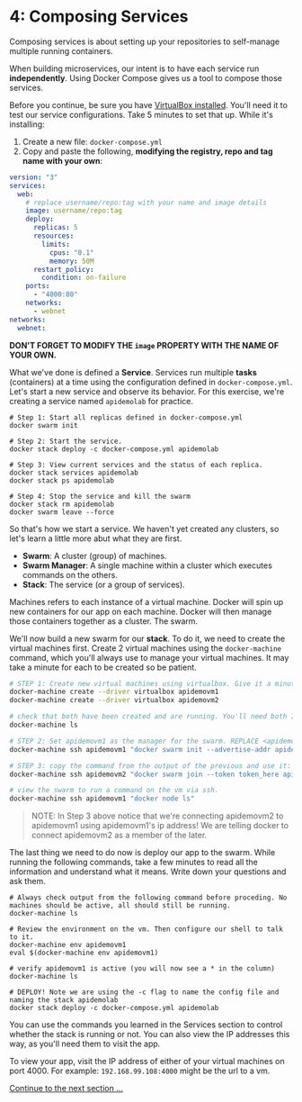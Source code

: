 # 4: Composing Services

Composing services is about setting up your repositories to self-manage multiple running containers.

When building microservices, our intent is to have each service run **independently**. Using Docker Compose gives us a tool to compose those services.

Before you continue, be sure you have [VirtualBox installed](https://www.virtualbox.org/wiki/Downloads). You'll need it to test our service configurations. Take 5 minutes to set that up. While it's installing:

1. Create a new file: `docker-compose.yml`
2. Copy and paste the following, __modifying the registry, repo and tag name with your own__:

```yml
version: "3"
services:
  web:
    # replace username/repo:tag with your name and image details
    image: username/repo:tag
    deploy:
      replicas: 5
      resources:
        limits:
          cpus: "0.1"
          memory: 50M
      restart_policy:
        condition: on-failure
    ports:
      - "4000:80"
    networks:
      - webnet
networks:
  webnet:
```

**DON'T FORGET TO MODIFY THE `image` PROPERTY WITH THE NAME OF YOUR OWN.**

What we've done is defined a **Service**. Services run multiple **tasks** (containers) at a time using the configuration defined in `docker-compose.yml`. Let's start a new service and observe its behavior. For this exercise, we're creating a service named `apidemolab` for practice.

```
# Step 1: Start all replicas defined in docker-compose.yml
docker swarm init

# Step 2: Start the service.
docker stack deploy -c docker-compose.yml apidemolab

# Step 3: View current services and the status of each replica.
docker stack services apidemolab
docker stack ps apidemolab

# Step 4: Stop the service and kill the swarm
docker stack rm apidemolab
docker swarm leave --force
```

So that's how we start a service. We haven't yet created any clusters, so let's learn a little more abut what they are first.

- **Swarm**: A cluster (group) of machines.
- **Swarm Manager**: A single machine within a cluster which executes commands on the others.
- **Stack**: The service (or a group of services).

Machines refers to each instance of a virtual machine. Docker will spin up new containers for our app on each machine. Docker will then manage those containers together as a cluster. The swarm.

We'll now build a new swarm for our **stack**. To do it, we need to create the virtual machines first. Create 2 virtual machines using the `docker-machine` command, which you'll always use to manage your virtual machines. It may take a minute for each to be created so be patient.

```bash
# STEP 1: Create new virtual machines using virtualbox. Give it a minute to finish.
docker-machine create --driver virtualbox apidemovm1
docker-machine create --driver virtualbox apidemovm2

# check that both have been created and are running. You'll need both IP addresses for the next step so take note!
docker-machine ls

# STEP 2: Set apidemovm1 as the manager for the swarm. REPLACE <apidemovm1 ip> WITH IP TO THE VM. Don't include the tcp:\\ prefix
docker-machine ssh apidemovm1 "docker swarm init --advertise-addr apidemovm1_ip_here:2377"

# STEP 3: copy the command from the output of the previous and use it:
docker-machine ssh apidemovm2 "docker swarm join --token token_here apidemovm1_ip_here:2377"

# view the swarm to run a command on the vm via ssh.
docker-machine ssh apidemovm1 "docker node ls"
```

> NOTE: In Step 3 above notice that we're connecting apidemovm2 to apidemovm1 using apidemovm1's ip address! We are telling docker to connect apidemovm2 as a member of the later.

The last thing we need to do now is deploy our app to the swarm. While running the following commands, take a few minutes to read all the information and understand what it means. Write down your questions and ask them.

```
# Always check output from the following command before proceding. No machines should be active, all should still be running.
docker-machine ls

# Review the environment on the vm. Then configure our shell to talk to it.
docker-machine env apidemovm1
eval $(docker-machine env apidemovm1) 

# verify apidemovm1 is active (you will now see a * in the column)
docker-machine ls

# DEPLOY! Note we are using the -c flag to name the config file and naming the stack apidemolab
docker stack deploy -c docker-compose.yml apidemolab
```

You can use the commands you learned in the Services section to control whether the stack is running or not. You can also view the IP addresses this way, as you'll need them to visit the app.

To view your app, visit the IP address of either of your virtual machines on port 4000. For example: `192.168.99.108:4000` might be the url to a vm. 

[Continue to the next section ...](sections/part5.md)
